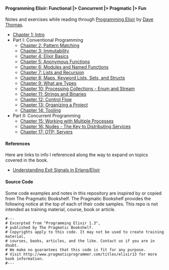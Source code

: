 #### Programming Elixir: Functional |> Concurrent |> Pragmatic |> Fun

Notes and exercises while reading through [Programming Elixir](https://pragprog.com/book/elixir/programming-elixir) by [Dave Thomas](https://twitter.com/pragdave).

* [Chapter 1: Intro](./chapter1:Intro)
* Part I: Conventional Programming
  * [Chapter 2: Pattern Matching](./chapter2:PatternMatching)
  * [Chapter 3: Immutability](./chapter3:Immutability)
  * [Chapter 4: Elixir Basics](./chapter4:ElixirBasics)
  * [Chapter 5: Anonymous Functions](./chapter5:AnonymousFunctions)
  * [Chapter 6: Modules and Named Functions](./chapter6:ModulesAndNamedFunctions)
  * [Chapter 7: Lists and Recursion](./chapter7:ListsAndRecursion)
  * [Chapter 8: Maps, Keyword Lists, Sets, and Structs](./chapter8:MapsKeyworListsSetsStructs)
  * [Chapter 9: What are Types](./chapter9:WhatAreTypes)
  * [Chapter 10: Processing Collections - Enum and Stream](./chapter10:ProcessingCollections)
  * [Chapter 11: Strings and Binaries](./chapter11:StringsAndBinaries)
  * [Chapter 12: Control Flow](./chapter12:ControlFlow)
  * [Chapter 13: Organizing a Project](./chapter13:OrganizingAProject)
  * [Chapter 14: Tooling](./chapter14:Tooling)
* Part II: Concurrent Programming
  * [Chapter 15: Working with Multiple Processes](./chapter15:MultipleProcesses)
  * [Chapter 16: Nodes - The Key to Distributing Services](./chapter16:Nodes)
  * [Chapter 17: OTP: Servers](./chapter17:OTPServers)

#### References

Here are links to info I referenced along the way to expand on topics covered in the book.

* [Understanding Exit Signals in Erlang/Elixir](http://crypt.codemancers.com/posts/2016-01-24-understanding-exit-signals-in-erlang-slash-elixir/)

#### Source Code

Some code examples and notes in this repository are inspired by or copied from The Pragmatic Bookshelf. The Pragmatic Bookshelf provides the following notice at the top of each of their code samples. This repo is not intended as training material, course, book or article.
```
#---
# Excerpted from "Programming Elixir 1.3",
# published by The Pragmatic Bookshelf.
# Copyrights apply to this code. It may not be used to create training material,
# courses, books, articles, and the like. Contact us if you are in doubt.
# We make no guarantees that this code is fit for any purpose.
# Visit http://www.pragmaticprogrammer.com/titles/elixir13 for more book information.
#---
```
